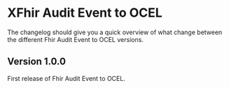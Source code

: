 # XFhir Audit Event to OCEL

The changelog should give you a quick overview of what change between the different Fhir Audit Event to OCEL versions.

## Version 1.0.0

First release of Fhir Audit Event to OCEL.